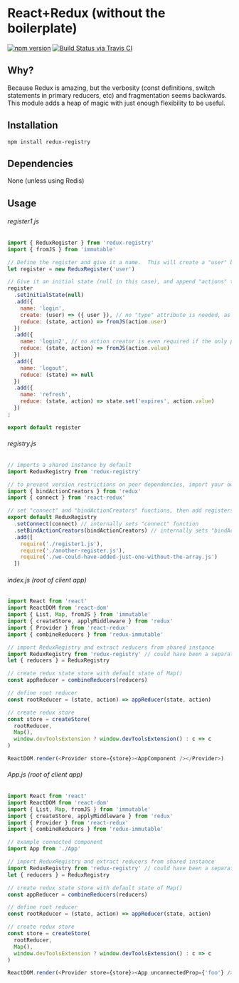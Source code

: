 React+Redux (without the boilerplate)
=======

[![npm version](https://badge.fury.io/js/redux-registry.svg)](https://badge.fury.io/js/redux-registry)
[![Build Status via Travis CI](https://travis-ci.org/kwhitley/redux-registry.svg?branch=master)](https://travis-ci.org/kwhitley/redux-registry)

## Why?

Because Redux is amazing, but the verbosity (const definitions, switch statements in primary
reducers, etc) and fragmentation seems backwards.  This module adds a heap of magic with just
enough flexibility to be useful.

## Installation

```
npm install redux-registry
```

## Dependencies

None (unless using Redis)

## Usage

###### register1.js
```js
import { ReduxRegister } from 'redux-registry'
import { fromJS } from 'immutable'

// Define the register and give it a name.  This will create a "user" branch in the root scope.
let register = new ReduxRegister('user')

// Give it an initial state (null in this case), and append "actions" that reduce the state
register
  .setInitialState(null)
  .add({
    name: 'login',
    create: (user) => ({ user }), // no "type" attribute is needed, as everything is internally namespaced
    reduce: (state, action) => fromJS(action.user)
  })
  .add({
    name: 'login2', // no action creator is even required if the only payload can be a single "value" attribute
    reduce: (state, action) => fromJS(action.value)
  })
  .add({
    name: 'logout',
    reduce: (state) => null
  })
  .add({
    name: 'refresh',
    reduce: (state, action) => state.set('expires', action.value)
  })
;

export default register
```

###### registry.js
```js
// imports a shared instance by default
import ReduxRegistry from 'redux-registry'

// to prevent version restrictions on peer dependencies, import your own
import { bindActionCreators } from 'redux'
import { connect } from 'react-redux'

// set "connect" and "bindActionCreators" functions, then add registers
export default ReduxRegistry
  .setConnect(connect) // internally sets "connect" function
  .setBindActionCreators(bindActionCreators) // internally sets "bindActionCreators" function
  .add([
    require('./register1.js'),
    require('./another-register.js'),
    require('./we-could-have-added-just-one-without-the-array.js')
  ])
```

###### index.js (root of client app)
```js
import React from 'react'
import ReactDOM from 'react-dom'
import { List, Map, fromJS } from 'immutable'
import { createStore, applyMiddleware } from 'redux'
import { Provider } from 'react-redux'
import { combineReducers } from 'redux-immutable'

// import ReduxRegistry and extract reducers from shared instance
import ReduxRegistry from 'redux-registry' // could have been a separate instantiated copy
let { reducers } = ReduxRegistry

// create redux state store with default state of Map()
const appReducer = combineReducers(reducers)

// define root reducer
const rootReducer = (state, action) => appReducer(state, action)

// create redux store
const store = createStore(
  rootReducer,
  Map(),
  window.devToolsExtension ? window.devToolsExtension() : c => c
)

ReactDOM.render(<Provider store={store}><AppComponent /></Provider>)
```


###### App.js (root of client app)
```js
import React from 'react'
import ReactDOM from 'react-dom'
import { List, Map, fromJS } from 'immutable'
import { createStore, applyMiddleware } from 'redux'
import { Provider } from 'react-redux'
import { combineReducers } from 'redux-immutable'

// example connected component
import App from './App'

// import ReduxRegistry and extract reducers from shared instance
import ReduxRegistry from 'redux-registry' // could have been a separate instantiated copy
let { reducers } = ReduxRegistry

// create redux state store with default state of Map()
const appReducer = combineReducers(reducers)

// define root reducer
const rootReducer = (state, action) => appReducer(state, action)

// create redux store
const store = createStore(
  rootReducer,
  Map(),
  window.devToolsExtension ? window.devToolsExtension() : c => c
)

ReactDOM.render(<Provider store={store}><App unconnectedProp={'foo'} /></Provider>)
```


